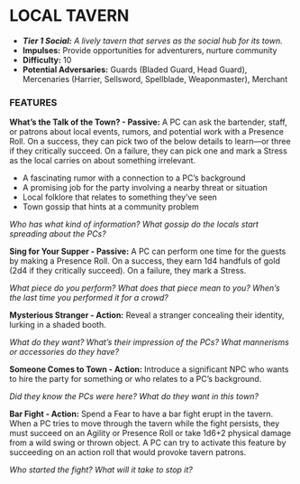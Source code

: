 # LOCAL TAVERN

- ***Tier 1 Social:*** *A lively tavern that serves as the social hub for its town.*
- **Impulses:** Provide opportunities for adventurers, nurture community
- **Difficulty:** 10
- **Potential Adversaries:** Guards (Bladed Guard, Head Guard), Mercenaries (Harrier, Sellsword, Spellblade, Weaponmaster), Merchant

### FEATURES

**What’s the Talk of the Town? - Passive:** A PC can ask the bartender, staff, or patrons about local events, rumors, and potential work with a Presence Roll. On a success, they can pick two of the below details to learn—or three if they critically succeed. On a failure, they can pick one and mark a Stress as the local carries on about something irrelevant.

  - A fascinating rumor with a connection to a PC’s background
  - A promising job for the party involving a nearby threat or situation
  - Local folklore that relates to something they’ve seen
  - Town gossip that hints at a community problem

  *Who has what kind of information? What gossip do the locals start spreading about the PCs?*

**Sing for Your Supper - Passive:** A PC can perform one time for the guests by making a Presence Roll. On a success, they earn 1d4 handfuls of gold (2d4 if they critically succeed). On a failure, they mark a Stress.

  *What piece do you perform? What does that piece mean to you? When’s the last time you performed it for a crowd?*

**Mysterious Stranger - Action:** Reveal a stranger concealing their identity, lurking in a shaded booth.

  *What do they want? What’s their impression of the PCs? What mannerisms or accessories do they have?*

**Someone Comes to Town - Action:** Introduce a significant NPC who wants to hire the party for something or who relates to a PC’s background.

  *Did they know the PCs were here? What do they want in this town?*

**Bar Fight - Action:** Spend a Fear to have a bar fight erupt in the tavern. When a PC tries to move through the tavern while the fight persists, they must succeed on an Agility or Presence Roll or take 1d6+2 physical damage from a wild swing or thrown object. A PC can try to activate this feature by succeeding on an action roll that would provoke tavern patrons.

  *Who started the fight? What will it take to stop it?*
